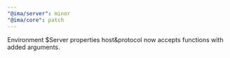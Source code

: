 ```yaml
---
"@ima/server": minor
"@ima/core": patch
---
```


Environment $Server properties host&protocol now accepts functions with added arguments.
